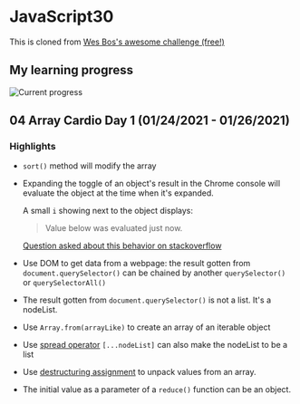 ﻿# JavaScript30

This is cloned from [Wes Bos's awesome challenge (free!)](https://github.com/wesbos/JavaScript30)

## My learning progress
![Current progress](https://progress-bar.dev/0/?title=completed)

## 04 Array Cardio Day 1 (01/24/2021 - 01/26/2021)
### **Highlights**

* `sort()` method will modify the array
* Expanding the toggle of an object's result in the Chrome console will evaluate the object at the time when it's expanded. 

    A small `i` showing next to the object displays:

    > Value below was evaluated just now.

    [Question asked about this behavior on stackoverflow](https://stackoverflow.com/questions/23429203/weird-behavior-with-objects-console-log)

* Use DOM to get data from a webpage: the result gotten from `document.querySelector()` can be chained by another `querySelector()` or `querySelectorAll()`

* The result gotten from `document.querySelector()` is not a list. It's a nodeList.

* Use `Array.from(arrayLike)` to create an array of an iterable object 

* Use [spread operator](https://dev.to/sagar/three-dots---in-javascript-26ci) `[...nodeList]` can also make the nodeList to be a list

* Use [destructuring assignment](https://developer.mozilla.org/en-US/docs/Web/JavaScript/Reference/Operators/Destructuring_assignment) to unpack values from an array.

* The initial value as a parameter of a `reduce()` function can be an object.